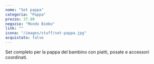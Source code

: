 ```yaml
---
nome: "Set pappa"
categoria: "Pappa"
prezzo: 37.90
negozio: "Mondo Bimbo"
link: ""
icona: "/images/stuff/set-pappa.jpg"
acquistato: false
---
```


Set completo per la pappa del bambino con piatti, posate e accessori coordinati.

